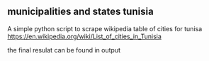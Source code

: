## municipalities and states tunisia 

A simple python script to scrape wikipedia table of cities for tunisa 
https://en.wikipedia.org/wiki/List_of_cities_in_Tunisia

the final resulat can be found in output